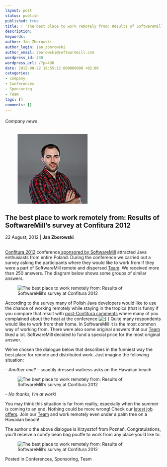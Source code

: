 ```yaml
---
layout: post
status: publish
published: true
title: ! 'The best place to work remotely from: Results of SoftwareMill’s survey at Confitura 2012 conference.'
description:
keywords: 
author: Jan Zborowski
author_login: jan_zborowski
author_email: zborowski@softwaremill.com
wordpress_id: 438
wordpress_url: /?p=438
date: 2012-08-22 18:55:12.000000000 +02:00
categories:
- company
- Conferences
- Sponsoring
- Team
tags: []
comments: []
---
```


<h6>Company news</h6>
<div class="post-header clearfix">
<figure><div class="image"><img src="/img/members/zborowski.jpg" alt="Jan Zborowski"></div></figure><div class="title">
<h2 class="font-dark-blue font-normal">The best place to work remotely from: Results of SoftwareMill’s survey at Confitura 2012</h2>22 August, 2012 | <b>Jan Zborowski</b><br><br>
</div>
</div>
<div class="post-rows">
<div class="text">
<p><a title="go to 2012.confitura.pl" href="http://2012.confitura.pl/" target="_blank">Confitura 2012</a> conference<a title="SoftwareMill &amp; Confitura 2012 conference" href="http://old.softwaremill.com/softwaremill-confitura-2012-conference" target="_blank"> sponsored by SoftwareMill</a> attracted Java enthusiasts from entire Poland. During the conference we carried out a survey asking the participants where they would like to work from if they were a part of SoftwareMill remote and dispersed <a title="meet our the SoftwareMill's Team" href="http://old.softwaremill.com/why-softwaremill/our-team" target="_blank">Team</a>. We received more than 250 answers. The diagram below shows some groups of similar answers.</p>
</div>
<figure><img src="https://softwaremill.com/img/uploads/2012/08/graph1.png" alt="The best place to work remotely from: Results of SoftwareMill’s survey at Confitura 2012"></figure><div class="text">
<p>According to the survey many of Polish Java developers would like to use the chance of working remotely while staying in the tropics (that is funny if you compare that result with <a title="read the post-Confitura 2012 comments" href="http://2012.confitura.pl/news/60/wasze_relacje_z_konferencji_i_ksiazki_do_wygrania" target="_blank">post-Confitura comments</a> where many of you complained about the heat at the conference <img alt=";)" src="http://old.softwaremill.com/wp-includes/images/smilies/icon_wink.gif"> ) Quite many respondents would like to work from their home. In SoftwareMill it is the most common way of working from. There were also some original answers that our <a title="meet the SoftwareMill's Team" href="http://old.softwaremill.com/why-softwaremill/our-team" target="_blank">Team</a> liked a lot. SoftwareMill decided to fund a special price for the most original answer.</p>
<p>We’ve chosen the dialogue below that describes in the funniest way the best place for remote and distributed work. Just imagine the following situation:</p>
<p>- <em>Another one?</em> – scantily dressed waitress asks on the Hawaiian beach.</p>
</div>
<figure><img src="https://softwaremill.com/img/uploads/2012/08/Ever-considered-working-remotely....jpg" alt="The best place to work remotely from: Results of SoftwareMill’s survey at Confitura 2012"></figure><div class="text">
<p>- <em>No thanks, I’m at work!</em></p>
<p>You may think this situation is far from reality, especially when the summer is coming to an end. Nothing could be more wrong! Check our <a title="see the SoftwareMill's latest job offers" href="http://old.softwaremill.com/joinus" target="_blank">latest job offers</a>. Join our <a title="meet the SoftwareMill's Team" href="http://old.softwaremill.com/why-softwaremill/our-team" target="_blank">Team</a> and work remotely even under a palm tree on a Hawaiian beach!</p>
<p>The author o the above dialogue is Krzysztof from Poznań. Congratulations, you’ll receive a comfy bean bag pouffe to work from any place you’d like to.</p>
</div>
<figure><img src="https://softwaremill.com/img/uploads/2012/08/218.png" alt="The best place to work remotely from: Results of SoftwareMill’s survey at Confitura 2012"></figure>
</div>
<div class="post-footer">Posted in Conferences, Sponsoring, Team</div>
